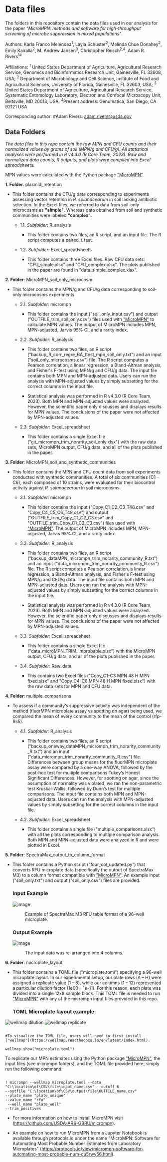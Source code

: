 # Data files

The folders in this repository contain the data files used in our analysis for the paper *"MicroMPN: methods and software for high-throughput screening of microbe suppression in mixed populations"*.

Authors: Karla Franco Meléndez<sup>1</sup>, Layla Schuster<sup>2</sup>, Melinda Chue Donahey<sup>2</sup>, Emily Kairalla<sup>2</sup>, M. Andrew Jansen<sup>3</sup>, Christopher Reisch<sup>2,4</sup>, Adam R. Rivers<sup>1#</sup>

Affiliations:
<sup>1</sup> United States Department of Agriculture, Agricultural Research Service, Genomics and Bioinformatics Research Unit, Gainesville, FL 32608, USA; <sup>2</sup> Department of Microbiology and Cell Science, Institute of Food and Agricultural Sciences, University of Florida, Gainesville, FL 32603, USA; <sup>3</sup> United States Department of Agriculture, Agricultural Research Service, Systematic Entomology Laboratory, Electron and Confocal Microscopy Unit, Beltsville, MD 20013, USA; <sup>4</sup>Present address: Genomatica, San Diego, CA 92121 USA

Corresponding author:
#Adam Rivers: adam.rivers@usda.gov

## Data Folders

*The data files in this repo contain the raw MPN and CFU counts and their normalized values by grams of soil (MPN/g and CFU/g). All statistical analyses were performed in R v4.3.0 (R Core Team, 2023). Raw and normalized data counts, R outputs, and plots were compiled into Excel spreadsheets.*

MPN values were calculated with the Python package ["MicroMPN"](https://github.com/USDA-ARS-GBRU/micrompn).



**1. Folder**: plasmid_retention

- This folder contains the CFU/g data corresponding to experiments assessing vector retention in *R. solanacearum* in soil lacking antibiotic selection. In the Excel files, we referred to data from soil-only microcosms as **"simple"**. Whereas data obtained from soil and synthetic communities were labeled **"complex".**

   - 1.1. *Subfolder*: R_analysis
     
     - This folder contains two files, an R script, and an input file. The R script computes a paired_t_test. 

   - 1.2. *Subfolder*: Excel_spreadsheets
      
      - This folder contains three Excel files. Raw CFU data sets: "CFU_simple.xlsx" and "CFU_complex.xlsx". The plots published in the paper are found in "data_simple_complex.xlsx".


**2. Folder**: MicroMPN_soil_only_microcosm

- This folder contains the MPN/g and CFU/g data corresponding to soil-only microcosms experiments. 

   - 2.1. *Subfolder*: micrompn
   
      - This folder contains the input ("soil_only_input.csv") and output ("OUTFILE_trim_soil_only.csv") files used with ["MicroMPN"](https://github.com/USDA-ARS-GBRU/micrompn) to calculate MPN values. The output of MicroMPN includes MPN, MPN-adjusted, Jarvis 95%       CI, and a rarity index.

   - 2.2. *Subfolder*: R_analysis
     
      - This folder contains two files, an R script ("backup_R_corr_regre_BA_ftest_mpn_soil_only.txt") and an input ("soil_only_microcosms.csv") file. The R script computes a Pearson correlation, a linear regression, a Bland-Altman analysis, and Fisher's F-test using MPN/g and CFU/g data. The input file contains both MPN and MPN-adjusted data. Users can run the analysis with MPN-adjusted values by simply subsetting for the correct columns in the input file.

     -  Statistical analysis was performed in R v4.3.0 (R Core Team, 2023). Both MPN and MPN-adjusted values were analyzed. However, the scientific paper only discusses and displays results for MPN values. The conclusions of the paper were not affected by MPN-adjusted values. 
     
  - 2.3. *Subfolder*: Excel_spreadsheet
      
     - This folder contains a single Excel file ("git_micrompn_trim_norarity_soil_only.xlsx") with the raw data sets, MicroMPN output, CFU/g data, and all of the plots published in the paper. 


**3. Folder**: MicroMPN_soil_and_synthetic_communities
  
- This folder contains the MPN and CFU count data from soil experiments conducted with synthetic communities. A total of six communities (C1 – C6), each composed of 10 strains, were evaluated for their biocontrol activity against *R. solanacearum* in soil microcosms.

   - 3.1. *Subfolder*: micrompn
   
      - This folder contains the input ("Copy_C1_C2_C3_T48.csv" and "Copy_C4_C5_C6_T48.csv") and output ("OUTFILE_trim_Copy_C1_C2_C3.csv" and "OUTFILE_trim_Copy_C1_C2_C3.csv") files used with ["MicroMPN"](https://github.com/USDA-ARS-GBRU/micrompn). The output of MicroMPN includes MPN, MPN-adjusted, Jarvis 95%       CI, and a rarity index. 

   - 3.2. *Subfolder*: R_analysis
     
      - This folder contains two files, an R script ("backup_dataMPN_micrompn_trim_norarity_community_R.txt") and an input ("data_micrompn_trim_norarity_community_R.csv") file. The R script computes a Pearson correlation, a linear regression, a Bland-Altman analysis, and Fisher's F-test using MPN/g and CFU/g data. The input file contains both MPN and MPN-adjusted data. Users can run the analysis with MPN-adjusted values by simply subsetting for the correct columns in the input file.

      -  Statistical analysis was performed in R v4.3.0 (R Core Team, 2023). Both MPN and MPN-adjusted values were analyzed. However, the scientific paper only discusses and displays results for MPN values. The conclusions of the paper were not affected by MPN-adjusted values. 
         
  - 3.3. *Subfolder*: Excel_spreadsheet
      
     - This folder contains a single Excel file ("data_microMPN_TRIM_Improbable.xlsx") with the MicroMPN output, CFU/g data, and all of the plots published in the paper.
   
   - 3.4. *Subfolder*: Raw_data

      - This contains two Excel files ("Copy_C1-C3 MPN 48 H MPN fixed.xlsx" and "Copy_C4-C6 MPN 48 H MPN fixed.xlsx") with the raw data sets for MPN and CFU data.
     
     
**4. Folder**: multiple_comparisons

- To assess if a community’s suppressive activity was independent of the method (fluorMPN microplate assay vs spotting on agar) being used, we compared the mean of every community to the mean of the control (rfp-Rs5). 

   - 4.1. *Subfolder*: R_analysis
     
      - This folder contains two files, an R script ("backup_oneway_dataMPN_micrompn_trim_norarity_community_R.txt") and an input ("data_micrompn_trim_norarity_community_R.csv") file. Differences between group means for the fluorMPN microplate assay were compared by a one-way ANOVA, followed by the post-hoc test for multiple comparisons Tukey’s Honest Significant Differences. However, for spotting on agar, since the assumption of normality was violated, we ran the non-parametric test Kruskal-Wallis, followed by Dunn’s test for multiple comparisons. The input file contains both MPN and MPN-adjusted data. Users can run the analysis with MPN-adjusted values by simply subsetting for the correct columns in the input file.
         
    - 4.2. *Subfolder*: Excel_spreadsheet
      
       - This folder contains a single file ("multiple_comparisons.xlsx") with all the plots corresponding to multiple comparison analysis. Both MPN and MPN-adjusted data were analyzed in R and were plotted in Excel.

  
**5. Folder**: SpectraMax_output_to_column_format
      
- This folder contains a Python script ("four_col_updated.py") that converts RFU microplate data (specifically the output of SpectraMax M3) to a column format compatible with ["MicroMPN"](https://github.com/USDA-ARS-GBRU/micrompn). An example input ("soil_only.txt") and output ("soil_only.csv") files are provided.
      
     ### Input Example
    
     
     ![image](https://github.com/USDA-ARS-GBRU/MPN-RFU-microplate-assay-data-files/assets/68250738/b361767a-4533-4208-8e0c-03226658e5e6)

     <figure>
      <figcaption>Example of SpectraMax M3 RFU table format of a 96-well microplate.</figcaption>
    </figure> 
      
    
      
     ### Output Example
        
     ![image](https://github.com/USDA-ARS-GBRU/MPN-RFU-microplate-assay-data-files/assets/68250738/0a7c356b-c2cb-4117-bb45-08d64e78898f)
     
     <figure>
      <figcaption>The input data was re-arranged into 4 columns.</figcaption>
    </figure>  
     
     
 **6. Folder**: microplate_layout
      
 - This folder contains a TOML file ("microplate.toml") specifying a 96-well microplate layout. In our experimental setup, our plate rows (A – H) were assigned a replicate value (1 – 8), while our columns (1 – 12) represented a particular dilution factor (1e00 – 1e-11). For this reason, each plate was divided into a single 12x8 sample block. This TOML file is needed to run ["MicroMPN"](https://github.com/USDA-ARS-GBRU/micrompn) with any of the micrompn input files provided in this repo. 

      ### TOML Microplate layout example: 

![wellmap dilution](https://github.com/USDA-ARS-GBRU/MPN-RFU-microplate-assay-data-files/assets/68250738/1847f052-a7f6-44dc-b5ad-f35122726791)
![wellmap replicate](https://github.com/USDA-ARS-GBRU/MPN-RFU-microplate-assay-data-files/assets/68250738/574367de-1801-430d-aa82-fa46aa08e337)


```

#To visualize the TOML file, users will need to first install ["wellmap"](https://wellmap.readthedocs.io/en/latest/index.html). 

wellmap.show("microplate.toml")

```

To replicate our MPN estimates using the Python package ["MicroMPN"](https://github.com/USDA-ARS-GBRU/micrompn), the input files (see micrompn folders), and the TOML file provided here, simply run the following command:

```

! micrompn --wellmap microplate.toml --data "C:\location\of\CSV\file\input_name.csv" --cutoff 6 
--outfile "C:\location\of\CSV\output\file\OUTFILE_name.csv" 
--plate_name "plate_unique" 
--value_name "rfu"
 --well_name "plate_well" 
--trim_positives

```

 - For more information on how to install MicroMPN visit (https://github.com/USDA-ARS-GBRU/micrompn).
 
 - An example on how to run MicroMPN from a Jupyter Notebook is available through protocols.io under the name "MicroMPN: Software for Automating Most Probable Number Estimates from Laboratory Microplates" (https://protocols.io/view/micrompn-software-for-automating-most-probable-num-cu5rwy56.html).

